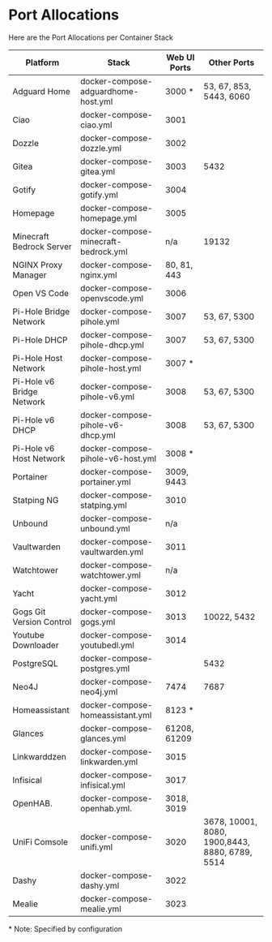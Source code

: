 # Port Allocations

Here are the Port Allocations per Container Stack

| Platform                                              | Stack                                | Web UI Ports | Other Ports              |
|-------------------------------------------------------|--------------------------------------|--------------|--------------------------|
| Adguard Home                                          | docker-compose-adguardhome-host.yml  | 3000 *       | 53, 67, 853, 5443, 6060  |
| Ciao                                                  | docker-compose-ciao.yml              | 3001         |                          |
| Dozzle                                                | docker-compose-dozzle.yml            | 3002         |                          |
| Gitea                                                 | docker-compose-gitea.yml             | 3003         | 5432                     |
| Gotify                                                | docker-compose-gotify.yml            | 3004         |                          |
| Homepage                                              | docker-compose-homepage.yml          | 3005         |                          |
| Minecraft Bedrock Server                              | docker-compose-minecraft-bedrock.yml | n/a          | 19132                    |
| NGINX Proxy Manager                                   | docker-compose-nginx.yml             | 80, 81, 443  |                          |
| Open VS Code                                          | docker-compose-openvscode.yml        | 3006         |                          |
| Pi-Hole Bridge Network                                | docker-compose-pihole.yml            | 3007         | 53, 67, 5300             |
| Pi-Hole DHCP                                          | docker-compose-pihole-dhcp.yml       | 3007         | 53, 67, 5300             |
| Pi-Hole Host Network                                  | docker-compose-pihole-host.yml       | 3007 *       |                          |
| Pi-Hole v6 Bridge Network                             | docker-compose-pihole-v6.yml         | 3008         | 53, 67, 5300             |
| Pi-Hole v6 DHCP                                       | docker-compose-pihole-v6-dhcp.yml    | 3008         | 53, 67, 5300             |
| Pi-Hole v6 Host Network                               | docker-compose-pihole-v6-host.yml    | 3008 *       |                          |
| Portainer                                             | docker-compose-portainer.yml         | 3009, 9443   |                          |
| Statping NG                                           | docker-compose-statping.yml          | 3010         |                          |
| Unbound                                               | docker-compose-unbound.yml           | n/a          |                          |
| Vaultwarden                                           | docker-compose-vaultwarden.yml       | 3011         |                          |
| Watchtower                                            | docker-compose-watchtower.yml        | n/a          |                          |
| Yacht                                                 | docker-compose-yacht.yml             | 3012         |                          |
| Gogs Git Version Control                              | docker-compose-gogs.yml              | 3013         | 10022, 5432              |             
| Youtube Downloader                                    | docker-compose-youtubedl.yml         | 3014         |                          |
| PostgreSQL                                            | docker-compose-postgres.yml          |              | 5432                     |
| Neo4J                                                 | docker-compose-neo4j.yml             | 7474         | 7687                     |
| Homeassistant                                         | docker-compose-homeassistant.yml     | 8123 *       |                          |
| Glances                                               | docker-compose-glances.yml           | 61208, 61209 |                          |      
| Linkwarddzen                                          | docker-compose-linkwarden.yml        | 3015         |                          |
| Infisical                                             | docker-compose-infisical.yml         | 3017         |                          |
| OpenHAB.                                              | docker-compose-openhab.yml.          | 3018, 3019   |                          |
| UniFi Comsole                                         | docker-compose-unifi.yml             | 3020         | 3678, 10001, 8080, 1900,8443, 8880, 6789, 5514 |
| Dashy                                                 | docker-compose-dashy.yml             | 3022         |                          |
| Mealie                                                | docker-compose-mealie.yml            | 3023         |                          |


\* Note: Specified by configuration


